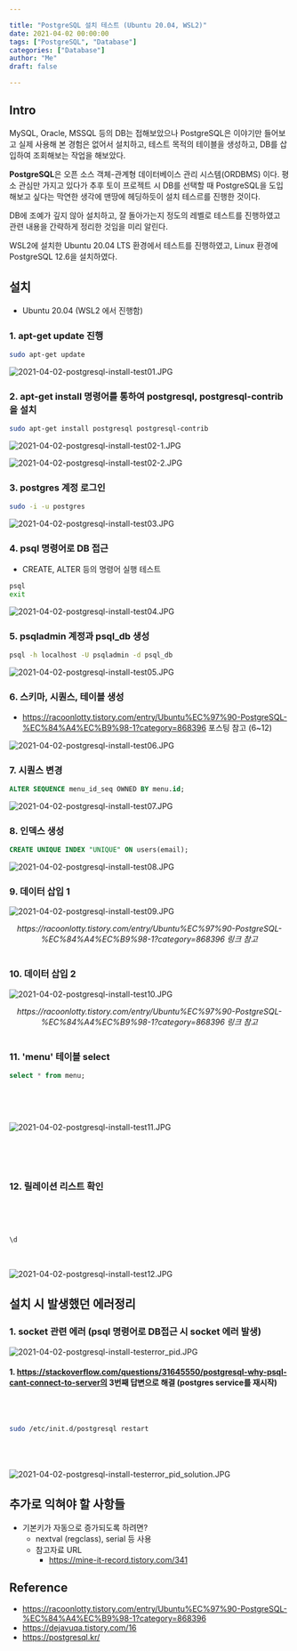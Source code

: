 ```yaml
---

title: "PostgreSQL 설치 테스트 (Ubuntu 20.04, WSL2)"
date: 2021-04-02 00:00:00
tags: ["PostgreSQL", "Database"]
categories: ["Database"]
author: "Me"
draft: false

---
```


## Intro

MySQL, Oracle, MSSQL 등의 DB는 접해보았으나 PostgreSQL은 이야기만 들어보고 실제 사용해 본 경험은 없어서 설치하고, 테스트 목적의 테이블을 생성하고, DB를 삽입하여 조회해보는 작업을 해보았다. 

**PostgreSQL**은 오픈 소스 객체-관계형 데이터베이스 관리 시스템(ORDBMS) 이다. 평소 관심만 가지고 있다가 추후 토이 프로젝트 시 DB를 선택할 때 PostgreSQL을 도입해보고 싶다는 막연한 생각에 맨땅에 헤딩하듯이 설치 테스르를 진행한 것이다.

DB에 조예가 깊지 않아 설치하고, 잘 돌아가는지 정도의 레벨로 테스트를 진행하였고 관련 내용을 간략하게 정리한 것임을 미리 알린다.

WSL2에 설치한 Ubuntu 20.04 LTS 환경에서 테스트를 진행하였고, Linux 환경에 PostgreSQL 12.6을 설치하였다.



## 설치

- Ubuntu 20.04 (WSL2 에서 진행함)  



### 1. apt-get update 진행

   

   ```bash
   sudo apt-get update
   ```

   

   

   ![2021-04-02-postgresql-install-test01.JPG](/img/2021-04-02-postgresql-install-test01.JPG)

   

### 2. apt-get install 명령어를 통하여 postgresql, postgresql-contrib을 설치

   

   

   ```bash
   sudo apt-get install postgresql postgresql-contrib
   ```

   

   

   ![2021-04-02-postgresql-install-test02-1.JPG](/img/2021-04-02-postgresql-install-test02-1.JPG)

   ![2021-04-02-postgresql-install-test02-2.JPG](/img/2021-04-02-postgresql-install-test02-2.JPG)

   

   

### 3. postgres 계정 로그인

   

   

   ```bash
   sudo -i -u postgres
   ```

   

   

   ![2021-04-02-postgresql-install-test03.JPG](/img/2021-04-02-postgresql-install-test03.JPG)

   

   

### 4. psql 명령어로 DB 접근

   - CREATE, ALTER 등의 명령어 실행 테스트

   

   

   ```bash
   psql
   exit
   ```

   

   

   ![2021-04-02-postgresql-install-test04.JPG](/img/2021-04-02-postgresql-install-test04.JPG)

   

   

### 5. psqladmin 계정과 psql_db 생성

   

   

   ```bash
   psql -h localhost -U psqladmin -d psql_db
   ```

   

   

   ![2021-04-02-postgresql-install-test05.JPG](/img/2021-04-02-postgresql-install-test05.JPG)

   

   

### 6. 스키마, 시퀀스, 테이블 생성

   - https://racoonlotty.tistory.com/entry/Ubuntu%EC%97%90-PostgreSQL-%EC%84%A4%EC%B9%98-1?category=868396 포스팅 참고 (6~12)

     

     

   ![2021-04-02-postgresql-install-test06.JPG](/img/2021-04-02-postgresql-install-test06.JPG)

   

   

### 7. 시퀀스 변경

   

   

   ```sql
   ALTER SEQUENCE menu_id_seq OWNED BY menu.id;
   ```

   

   

   ![2021-04-02-postgresql-install-test07.JPG](/img/2021-04-02-postgresql-install-test07.JPG)

   

   

### 8. 인덱스 생성

   

   

   ```sql
   CREATE UNIQUE INDEX "UNIQUE" ON users(email);
   ```

   

   

   ![2021-04-02-postgresql-install-test08.JPG](/img/2021-04-02-postgresql-install-test08.JPG)

   

   

### 9. 데이터 삽입 1

   

   

   ![2021-04-02-postgresql-install-test09.JPG](/img/2021-04-02-postgresql-install-test09.JPG)

   <center><I><a>https://racoonlotty.tistory.com/entry/Ubuntu%EC%97%90-PostgreSQL-%EC%84%A4%EC%B9%98-1?category=868396</a> 링크 참고</I></center><br>

### 10. 데이터 삽입 2

![2021-04-02-postgresql-install-test10.JPG](/img/2021-04-02-postgresql-install-test10.JPG)


<center><I><a>https://racoonlotty.tistory.com/entry/Ubuntu%EC%97%90-PostgreSQL-%EC%84%A4%EC%B9%98-1?category=868396</a> 링크 참고</I></center><br>

### 11. 'menu' 테이블 select

 

~~~sql
select * from menu;
~~~


​    

​    

![2021-04-02-postgresql-install-test11.JPG](/img/2021-04-02-postgresql-install-test11.JPG)


​    

​    

### 12. 릴레이션 리스트 확인

​    

​    

~~~sql
\d
~~~


​    



![2021-04-02-postgresql-install-test12.JPG](/img/2021-04-02-postgresql-install-test12.JPG)





## 설치 시 발생했던 에러정리

### 1. socket 관련 에러 (psql 명령어로 DB접근 시 socket 에러 발생)

   

   

   ![2021-04-02-postgresql-install-testerror_pid.JPG](/img/2021-04-02-postgresql-install-testerror_pid.JPG)

   

   

   #### 1. https://stackoverflow.com/questions/31645550/postgresql-why-psql-cant-connect-to-server의 3번째 답변으로 해결 (postgres service를 재시작)


​      
​      

```bash
sudo /etc/init.d/postgresql restart
```


​      
​      
​      
​      ![2021-04-02-postgresql-install-testerror_pid_solution.JPG](/img/2021-04-02-postgresql-install-testerror_pid_solution.JPG)





## 추가로 익혀야 할 사항들

- 기본키가 자동으로 증가되도록 하려면?
  - nextval (regclass), serial 등 사용
  - 참고자료 URL
    - https://mine-it-record.tistory.com/341





## Reference

- https://racoonlotty.tistory.com/entry/Ubuntu%EC%97%90-PostgreSQL-%EC%84%A4%EC%B9%98-1?category=868396
- https://dejavuqa.tistory.com/16
- https://postgresql.kr/



